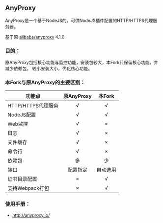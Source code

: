 AnyProxy
----------------

AnyProxy是一个基于NodeJS的，可供NodeJS插件配置的HTTP/HTTPS代理服务器。

基于原 [alibaba/anyproxy][1] 4.1.0

### 目的：

原AnyProxy包括核心功能与监控功能，安装包较大，本Fork只保留核心功能，并减少依赖包，
较小安装大小，优化核心功能。

### 本Fork与原AnyProxy的主要区别：

|功能点|原AnyProxy|本Fork|
|------|:--------:|:----:|
|HTTP/HTTPS代理服务|√|√|
|NodeJS配置|√|√|
|Web监控|√|×|
|日志|√|×|
|文件缓存|√|×|
|命令行|√|×|
|依赖包|多|少|
|端口|配置指定|自动选用|
|证书目录配置|×|√|
|支持Webpack打包|×|√|

### 使用手册：

- http://anyproxy.io/

[1]: https://github.com/alibaba/anyproxy
